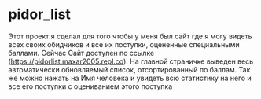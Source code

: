 # pidor_list
Этот проект я сделал для того чтобы у меня был сайт где я могу видеть всех своих обидчиков и все их поступки, оцененные специальными баллами. 
Сейчас Сайт доступен по ссылке (https://pidorlist.maxar2005.repl.co).
На главной страничке выведен весь автоматически обновляемый список, отсортированный по баллам.
Так же можно нажать на Имя человека и увидеть всю статистику на него и все его поступки с оцениванием этого поступка
